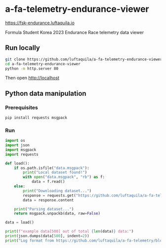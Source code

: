 # a-fa-telemetry-endurance-viewer

https://fsk-endurance.luftaquila.io

Formula Student Korea 2023 Endurance Race telemetry data viewer

## Run locally

```sh
git clone https://github.com/luftaquila/a-fa-telemetry-endurance-viewer.git --recursive
cd a-fa-telemetry-endurance-viewer
python -m http.server 80
```

Then open [http://localhost](http://localhost)

## Python data manipulation

### Prerequisites

```sh
pip install requests msgpack
```

### Run

```py
import os
import json
import msgpack
import requests

def load():
    if os.path.isfile("data.msgpack"):
        print("Local dataset found!")
        with open("data.msgpack", "rb") as f:
            data = f.read()
    else:
        print("Downloading dataset...")
        response = requests.get("https://github.com/luftaquila/a-fa-telemetry-endurance-viewer/raw/refs/heads/main/data.msgpack")
        data = response.content

    print("Parsing dataset...")
    return msgpack.unpackb(data, raw=False)

data = load()

print(f"example data[500] out of total {len(data)} data:")
print(json.dumps(data[500], indent=2))
print("Log format from https://github.com/luftaquila/a-fa-telemetry/blob/master/web/review/types.js")
```

